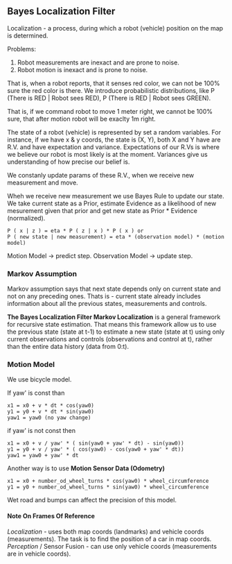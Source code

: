 ## Bayes Localization Filter

Localization - a process, during which a robot (vehicle) position on the map is determined.

Problems:
1. Robot measurements are inexact and are prone to noise.
2. Robot motion is inexact and is prone to noise.

That is, when a robot reports, that it senses red color, we can not be 100% sure the red color is there. We introduce probabilistic distributions, like
P (There is RED | Robot sees RED), P (There is RED | Robot sees GREEN).

That is, if we command robot to move 1 meter right, we cannot be 100% sure, that after motion robot will be exaclty 1m right.

The state of a robot (vehicle) is represented by set a random variables. For instance, if we have x & y coords, the state is (X, Y), both X and Y have are R.V. and have expectation and variance. Expectations of our R.Vs is where we believe our robot is most likely is at the moment. Variances give us understanding of how precise our belief is.

We constanly update params of these R.V., when we receive new measurement and move.

Wheh we receive new measurement we use Bayes Rule to update our state. We take current state as a Prior, estimate Evidence as a likelihood of 
new mesurement given that prior and get new state as Prior * Evidence (normalized).

```
P ( x | z ) = eta * P ( z | x ) * P ( x ) or
P ( new state | new measurement) = eta * (observation model) * (motion model)
```

Motion Model -> predict step.
Observation Model -> update step.

### Markov Assumption

Markov assumption says that next state  depends only on current state and not on any preceding ones. Thats is - current state already includes information about all the previous states, measurements and controls.


**The Bayes Localization Filter Markov Localization** is a general framework for recursive state estimation.
That means this framework allow us to use the previous state (state at t-1) to estimate a new state (state at t) using only current observations
and controls (observations and control at t), rather than the entire data history (data from 0:t).

### Motion Model

We use bicycle model.

If yaw' is const than

```
x1 = x0 + v * dt * cos(yaw0)
y1 = y0 + v * dt * sin(yaw0)
yaw1 = yaw0 (no yaw change)
```

if yaw' is not const then

```
x1 = x0 + v / yaw' * ( sin(yaw0 + yaw' * dt) - sin(yaw0))
y1 = y0 + v / yaw' * ( cos(yaw0) - cos(yaw0 + yaw' * dt))
yaw1 = yaw0 + yaw' * dt
```


Another way is to use **Motion Sensor Data (Odometry)**

```
x1 = x0 + number_od_wheel_turns * cos(yaw0) * wheel_circumference
y1 = y0 + number_od_wheel_turns * sin(yaw0) * wheel_circumference

```

Wet road and bumps can affect the precision of this model.


#### Note On Frames Of Reference

*Localization* - uses both map coords (landmarks) and vehicle coords (measurements). The task is to find the position of a car in map coords.
*Perception* / Sensor Fusion - can use only vehicle coords (measurements are in vehicle coords).





